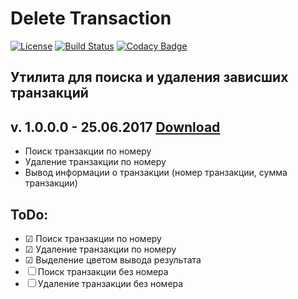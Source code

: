 # Delete Transaction 

[![License](https://img.shields.io/badge/License-Apache%202.0-blue.svg)](https://opensource.org/licenses/Apache-2.0)
[![Build Status](https://travis-ci.org/shimanov/Delete-transaction.svg?branch=master)](https://travis-ci.org/shimanov/Delete-transaction)
[![Codacy Badge](https://api.codacy.com/project/badge/Grade/0bdef06bc75c4fd1b01c5767dfe6d6ab)](https://www.codacy.com/app/shimanov/Delete-transaction?utm_source=github.com&amp;utm_medium=referral&amp;utm_content=shimanov/Delete-transaction&amp;utm_campaign=Badge_Grade)

## Утилита для поиска и удаления зависших транзакций 

## v. 1.0.0.0 - 25.06.2017 [Download](https://onedrive.live.com/embed?cid=AF5FC487682D5465&resid=AF5FC487682D5465%2114697&authkey=AIpA1rhWEMPpTJ4)
* Поиск транзакции по номеру
* Удаление транзакции по номеру
* Вывод информации о транзакции (номер транзакции, сумма транзакции) 

## ToDo:
* ☑ Поиск транзакции по номеру
* ☑ Удаление транзакции по номеру
* ☑ Выделение цветом вывода результата
* ☐ Поиск транзакции без номера
* ☐ Удаление транзакции без номера
